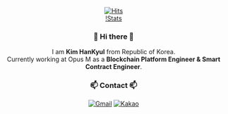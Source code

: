 <div id='github' align='center'>
  
[![Hits](https://hits.seeyoufarm.com/api/count/incr/badge.svg?url=https%3A%2F%2Fgithub.com%2FKimH4nKyul%2Fhit-counter&count_bg=%2379C83D&title_bg=%23000000&icon=checkmarx.svg&icon_color=%2379C83D&title=hits&edge_flat=false)](https://hits.seeyoufarm.com)  
[!Stats](https://github-readme-stats.vercel.app/api?username=KimH4nKyul&show_icons=true")  

</div>

<div id='intro' align='center'>
  
### 👋 Hi there 👋
  I am <b>Kim HanKyul</b> from Republic of Korea.  
  Currently working at Opus M as a <b>Blockchain Platform Engineer & Smart Contract Engineer</b>.
  
</div>

<div id='contact' align='center'>
  
### 📫 Contact 📫
  
[![Gmail](https://img.shields.io/badge/Gmail-D14836?style=flat-square&logo=gmail&logoColor=white)](mailto:alwayskim9305@gmail.com)
[![Kakao](https://img.shields.io/badge/Kakao-FFCD00?style=flat-square&logo=Kakao&logoColor=black)](mailto:alskim93@kakao.com)

</div>
  
<!--
**KimH4nKyul/KimH4nKyul** is a ✨ _special_ ✨ repository because its `README.md` (this file) appears on your GitHub profile.

Here are some ideas to get you started:

- 🔭 I’m currently working on ...
- 🌱 I’m currently learning ...
- 👯 I’m looking to collaborate on ...
- 🤔 I’m looking for help with ...
- 💬 Ask me about ...
- 📫 How to reach me: ...
- 😄 Pronouns: ...
- ⚡ Fun fact: ...
-->
